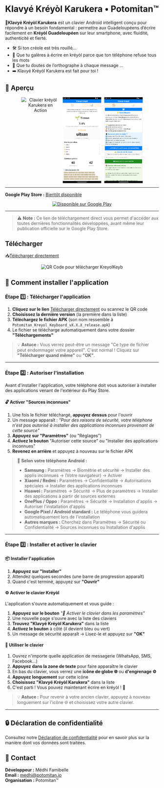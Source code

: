 # Klavyé Kréyòl Karukera • Potomitan™

**📱Klavyé Kréyòl Karukera** est un clavier Android intelligent conçu pour répondre à un besoin fondamental : permettre aux Guadeloupéens d’écrire facilement en **Kréyòl Guadeloupéen** sur leur smartphone, avec fluidité, authenticité et fierté.


- 🛠️ Si ton créole est très rouillé...
- 😤 Que tu galères à écrire en kréyòl parce que ton téléphone refuse tous les mots
- 🤔 Que tu doutes de l’orthographe à chaque message ...
- ➡️ Klavyé Kréyòl Karukera est fait pour toi !

## 📱 Aperçu

<div align="center" style="display: flex; justify-content: center; gap: 10px;">
   <img src="Screenshots/KlavyéAnAktion.gif" alt="Clavier kréyòl Karukera en Action" width="25%">
   <img src="Screenshots/Screenshot_1760389184.png" alt="Clavier kréyòl Karukera en Action" width="25%">
   <img src="Screenshots/Screenshot_1760389193.png" alt="Clavier kréyòl Karukera en Action" width="25%">
</div>

---

**Google Play Store :** [Bientôt disponible](https://play.google.com/apps/internaltest/4700942182389411435)
<div align="center">
   <a href="https://play.google.com/apps/internaltest/4700942182389411435">
      <img src="Screenshots/google-play-logo.png" alt="Disponible sur Google Play" width="200">
   </a>
</div>

---

> ⚠️ **Note :** Ce lien de téléchargement direct vous permet d'accéder aux toutes dernières fonctionnalités développées, avant même leur publication officielle sur le Google Play Store.

## Télécharger
📥[Télécharger directement](https://github.com/famibelle/KreyolKeyb/releases)

<div align="center">
   <img src="https://api.qrserver.com/v1/create-qr-code/?size=150x150&data=https://github.com/famibelle/KreyolKeyb/releases" alt="QR Code pour télécharger KreyolKeyb" width="150">
</div>


## 📲 Comment installer l'application

### Étape 1️⃣ : Télécharger l'application

1. **Cliquez sur le lien** [Télécharger directement](https://github.com/famibelle/KreyolKeyb/releases) ou scannez le QR code
2. **Choisissez la dernière version** (la première dans la liste)
3. **Téléchargez le fichier APK** (son nom ressemble à `Potomitan_Kreyol_Keyboard_vX.X.X_release.apk`)
4. Le fichier se télécharge automatiquement dans votre dossier **"Téléchargements"**

> 💡 **Astuce :** Vous verrez peut-être un message "Ce type de fichier peut endommager votre appareil". C'est normal ! Cliquez sur **"Télécharger quand même"** ou **"OK"**.

---

### Étape 2️⃣ : Autoriser l'installation

Avant d'installer l'application, votre téléphone doit vous autoriser à installer des applications venant de l'extérieur du Play Store.

#### 🔓 **Activer "Sources inconnues"**

1. Une fois le fichier téléchargé, **appuyez dessus** pour l'ouvrir
2. Un message apparaît : *"Pour des raisons de sécurité, votre téléphone n'est pas autorisé à installer des applications inconnues provenant de cette source"*
3. **Appuyez sur "Paramètres"** (ou "Réglages")
4. **Activez le bouton** "Autoriser cette source" ou "Installer des applications inconnues"
5. **Revenez en arrière** et appuyez à nouveau sur le fichier APK

> 📱 **Selon votre téléphone Android :**  
> - **Samsung :** Paramètres → Biométrie et sécurité → Installer des applis inconnues → (Votre navigateur) → Activer  
> - **Xiaomi / Redmi :** Paramètres → Confidentialité → Autorisations spéciales → Installer des applications inconnues  
> - **Huawei :** Paramètres → Sécurité → Plus de paramètres → Installer des applications à partir de sources externes  
> - **OnePlus / Oppo :** Paramètres → Sécurité → Installation d'applis → Autoriser l'installation d'applis  
> - **Google Pixel / Android standard :** Le téléphone vous guidera automatiquement lors de l'installation  
> - **Autres marques :** Cherchez dans Paramètres → Sécurité ou Confidentialité → Sources inconnues ou Installation d'applis

---

### Étape 3️⃣ : Installer et activer le clavier

#### 📦 **Installer l'application**

1. **Appuyez sur "Installer"**
2. Attendez quelques secondes (une barre de progression apparaît)
3. Quand c'est terminé, appuyez sur **"Ouvrir"**

#### ⚙️ **Activer le clavier Kréyòl**

L'application s'ouvre automatiquement et vous guide :

1. **Appuyez sur le bouton** *"🔧 Activer le clavier dans les paramètres"*
2. Une nouvelle page s'ouvre avec la liste des claviers
3. **Trouvez "Klavyé Kréyòl Karukera"** dans la liste
4. **Activez le bouton** à côté (il devient bleu ou vert)
5. Un message de sécurité apparaît → Lisez-le et appuyez sur **"OK"**

#### 🎯 **Utiliser le clavier**

1. Ouvrez n'importe quelle application de messagerie (WhatsApp, SMS, Facebook...)
2. **Appuyez dans la zone de texte** pour faire apparaître le clavier
3. En bas du clavier, vous verrez une **icône de globe 🌐** ou **d'engrenage ⚙️**
4. **Appuyez longuement** sur cette icône
5. **Choisissez "Klavyé Kréyòl Karukera"** dans la liste
6. C'est parti ! Vous pouvez maintenant écrire en kréyòl ! 🎉

> 💡 **Astuce :** Pour revenir à votre ancien clavier, appuyez à nouveau longuement sur l'icône 🌐 et choisissez votre autre clavier.

---

## 🔒 Déclaration de confidentialité

Consultez notre [Déclaration de confidentialité](https://famibelle.github.io/KreyolKeyb/privacy/) pour en savoir plus sur la manière dont vos données sont traitées.

## 📧 Contact

**Développeur :** Médhi Famibelle  
**Email :** medhi@potomitan.io  
**Organisation :** Potomitan™
